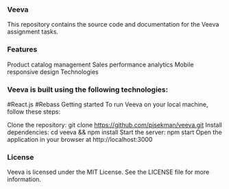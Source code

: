 ### Veeva
This repository contains the source code and documentation for the Veeva assignment tasks.

### Features
Product catalog management
Sales performance analytics
Mobile responsive design
Technologies
### Veeva is built using the following technologies:

#React.js
#Rebass
Getting started
To run Veeva on your local machine, follow these steps:

Clone the repository: git clone https://github.com/pisekman/veeva.git
Install dependencies: cd veeva && npm install
Start the server: npm start
Open the application in your browser at http://localhost:3000


### License
Veeva is licensed under the MIT License. See the LICENSE file for more information.
